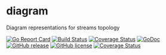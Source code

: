 # diagram
Diagram representations for streams topology

[![Go Report Card](https://goreportcard.com/badge/github.com/msales/diagram)](https://goreportcard.com/report/github.com/msales/diagram)
[![Build Status](https://travis-ci.org/msales/diagram.svg?branch=master)](https://travis-ci.org/msales/diagram)
[![Coverage Status](https://coveralls.io/repos/github/msales/diagram/badge.svg?branch=master)](https://coveralls.io/github/msales/diagram?branch=master)
[![GoDoc](https://godoc.org/github.com/msales/diagram?status.svg)](https://godoc.org/github.com/msales/diagram)
[![GitHub release](https://img.shields.io/github/release/msales/diagram.svg)](https://github.com/msales/diagram/releases)
[![GitHub license](https://img.shields.io/badge/license-MIT-blue.svg)](https://raw.githubusercontent.com/msales/diagram/master/LICENSE)
[![Coverage Status](https://coveralls.io/repos/github/msales/diagram/badge.svg?branch=master)](https://coveralls.io/github/msales/diagram?branch=master)
